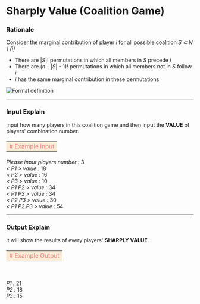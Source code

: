# Sharply Value (Coalition Game)

### Rationale

Consider the marginal contribution of player *i* for all possible coalition *S ⊂ N \ {i}*  

  * There are |*S*|! permutations in which all members in *S* precede *i*
  * There are (*n* - |*S*| - 1)! permutations in which all members not in *S* follow *i*  
  * *i* has the same marginal contribution in these permutations  
  
![Formal definition](https://user-images.githubusercontent.com/30610447/28811567-b6db52bc-76c2-11e7-98f6-8f774ea5fb83.png)
  
---

###  Input Explain

input how many players in this coalition game and then input the **VALUE** of players' combination number.  

#### <table><tr><td bgcolor=AntiqueWhite><font color=LightCoral>\# Example Input</font></td></tr></table>

*Please input players number :* 3  
*< P1 > value :* 18  
*< P2 > value :* 16  
*< P3 > value :* 10  
*< P1 P2 > value :* 34  
*< P1 P3 > value :* 34  
*< P2 P3 > value :* 30  
*< P1 P2 P3 > value :* 54  

---
  
###  Output Explain

it will show the results of every players' **SHARPLY VALUE**.

#### <table><tr><td bgcolor=AntiqueWhite><font color=LightCoral>\# Example Output</font></td></tr></table>  
  
*P1 :* 21  
*P2 :* 18  
*P3 :* 15  
  
  
